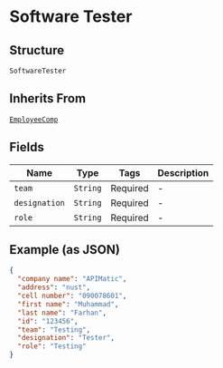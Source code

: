 
# Software Tester

## Structure

`SoftwareTester`

## Inherits From

[`EmployeeComp`](/doc/models/employee-comp.md)

## Fields

| Name | Type | Tags | Description |
|  --- | --- | --- | --- |
| `team` | `String` | Required | - |
| `designation` | `String` | Required | - |
| `role` | `String` | Required | - |

## Example (as JSON)

```json
{
  "company name": "APIMatic",
  "address": "nust",
  "cell number": "090078601",
  "first name": "Muhammad",
  "last name": "Farhan",
  "id": "123456",
  "team": "Testing",
  "designation": "Tester",
  "role": "Testing"
}
```

